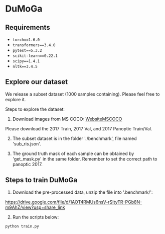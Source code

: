 # DuMoGa

## Requirements
* `torch==1.6.0`
* `transformers==3.4.0`
* `pytest==5.3.2`
* `scikit-learn==0.22.1`
* `scipy==1.4.1`
* `nltk==3.4.5`

## Explore our dataset
We release a subset dataset (1000 samples containing). Please feel free to explore it.

Steps to explore the dataset:

1. Download images from MS COCO:   [WebsiteMSCOCO](https://cocodataset.org/#download)

Please download the 2017 Train, 2017 Val, and 2017 Panoptic Train/Val.

2. The subset dataset is in the folder './benchmark', file named 'sub_ris.json'.

3. The ground truth mask of each sample can be obtained by 'get_mask.py' in the same folder. Remember to set the correct path to panoptic 2017.

## Steps to train DuMoGa
1. Download the pre-processed data, unzip the file into '.benchmark/':

https://drive.google.com/file/d/1AOT4RMUs6nsV-rSItyTR-PGb8N-m9AhZ/view?usp=share_link

2. Run the scripts below:
```bash
python train.py
